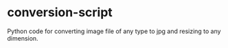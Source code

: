 # conversion-script
Python code for converting image file of any type to jpg and resizing to any dimension.
